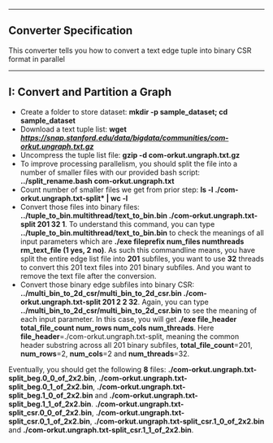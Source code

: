 --------
Converter Specification
-------------

This converter tells you how to convert a text edge tuple into binary CSR format in parallel

----
I: Convert and Partition a Graph
---
- Create a folder to store dataset: **mkdir -p sample_dataset; cd sample_dataset**
- Download a text tuple list: **wget *https://snap.stanford.edu/data/bigdata/communities/com-orkut.ungraph.txt.gz***
- Uncompress the tuple list file: **gzip -d com-orkut.ungraph.txt.gz**
- To improve processing parallelism, you should split the file into a number of smaller files with our provided bash script: **../split_rename.bash com-orkut.ungraph.txt**
- Count number of smaller files we get from prior step: **ls -l ./com-orkut.ungraph.txt-split\* | wc -l**
- Convert those files into binary files: **../tuple_to_bin.multithread/text_to_bin.bin ./com-orkut.ungraph.txt-split 201 32 1**. To understand this command, you can type **../tuple_to_bin.multithread/text_to_bin.bin** to check the meanings of all input parameters which are **./exe fileprefix num_files numthreads rm_text_file (1 yes, 2 no)**. As such this commandline means, you have split the entire edge list file into **201** subfiles, you want to use **32** threads to convert this 201 text files into 201 binary subfiles. And you want to remove the text file after the conversion.
- Convert those binary edge subfiles into binary CSR: **../multi_bin_to_2d_csr/multi_bin_to_2d_csr.bin ./com-orkut.ungraph.txt-split 201 2 2 32**. Again, you can type **../multi_bin_to_2d_csr/multi_bin_to_2d_csr.bin** to see the meaning of each input parameter. In this case, you will get **./exe file_header total_file_count num_rows num_cols num_threads**. Here **file_header**=./com-orkut.ungraph.txt-split, meaning the common header substring across all 201 binary subfiles, **total_file_count**=201, **num_rows**=2, **num_cols**=2 and **num_threads**=32.

Eventually, you should get the following **8** files: **./com-orkut.ungraph.txt-split_beg.0_0_of_2x2.bin**, **./com-orkut.ungraph.txt-split_beg.0_1_of_2x2.bin**, **./com-orkut.ungraph.txt-split_beg.1_0_of_2x2.bin** and **./com-orkut.ungraph.txt-split_beg.1_1_of_2x2.bin**. **./com-orkut.ungraph.txt-split_csr.0_0_of_2x2.bin**, **./com-orkut.ungraph.txt-split_csr.0_1_of_2x2.bin**, **./com-orkut.ungraph.txt-split_csr.1_0_of_2x2.bin** and **./com-orkut.ungraph.txt-split_csr.1_1_of_2x2.bin**.
